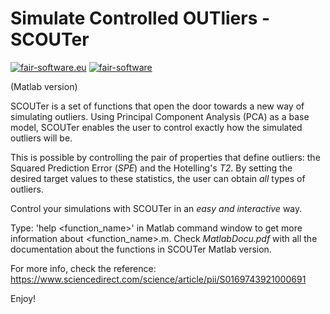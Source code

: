 # Simulate Controlled OUTliers - SCOUTer

[![fair-software.eu](https://img.shields.io/badge/fair--software.eu-%E2%97%8F%20%20%E2%97%8F%20%20%E2%97%8B%20%20%E2%97%8B%20%20%E2%97%8B-orange)](https://fair-software.eu)
[![fair-software](https://github.com/albagc/SCOUTer/actions/workflows/fair-software.yml/badge.svg)](https://github.com/albagc/SCOUTer/actions/workflows/fair-software.yml)

(Matlab version)

SCOUTer is a set of functions that open the door towards a new way of 
simulating outliers. Using Principal Component Analysis (PCA) as a base 
model, SCOUTer enables the user to control exactly how the simulated 
outliers will be.

This is possible by controlling the pair of properties that define 
outliers: the Squared Prediction Error (_SPE_) and the Hotelling's _T2_. 
By setting the desired target values to these statistics, the user can 
obtain *all* types of outliers.
 
Control your simulations with SCOUTer in an *easy and interactive* way.

Type: 
'help <function_name>' 
in Matlab command window to get more information about <function_name>.m.
Check _MatlabDocu.pdf_ with all the documentation about the functions in SCOUTer Matlab version.

For more info, check the reference: https://www.sciencedirect.com/science/article/pii/S0169743921000691

Enjoy! 
